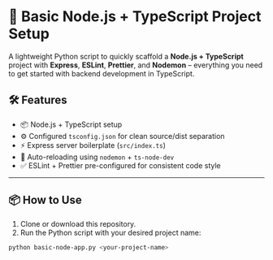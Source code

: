 # 🚀 Basic Node.js + TypeScript Project Setup

A lightweight Python script to quickly scaffold a **Node.js + TypeScript** project with **Express**, **ESLint**, **Prettier**, and **Nodemon** – everything you need to get started with backend development in TypeScript.

## 🛠 Features

- 📦 Node.js + TypeScript setup
- ⚙️ Configured `tsconfig.json` for clean source/dist separation
- ⚡ Express server boilerplate (`src/index.ts`)
- 🔁 Auto-reloading using `nodemon` + `ts-node-dev`
- ✅ ESLint + Prettier pre-configured for consistent code style

---

## 📦 How to Use

1. Clone or download this repository.
2. Run the Python script with your desired project name:

```bash
python basic-node-app.py <your-project-name>
